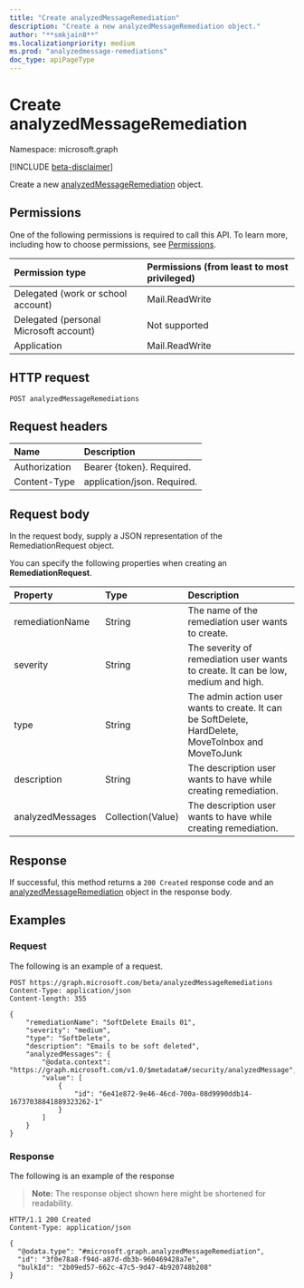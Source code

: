 ```yaml
---
title: "Create analyzedMessageRemediation"
description: "Create a new analyzedMessageRemediation object."
author: "**smkjain8**"
ms.localizationpriority: medium
ms.prod: "analyzedmessage-remediations"
doc_type: apiPageType
---
```


# Create analyzedMessageRemediation
Namespace: microsoft.graph

[!INCLUDE [beta-disclaimer](../../includes/beta-disclaimer.md)]

Create a new [analyzedMessageRemediation](../resources/analyzedmessageremediation.md) object.

## Permissions
One of the following permissions is required to call this API. To learn more, including how to choose permissions, see [Permissions](/graph/permissions-reference).

|Permission type|Permissions (from least to most privileged)|
|:---|:---|
|Delegated (work or school account)|Mail.ReadWrite|
|Delegated (personal Microsoft account)|Not supported|
|Application|Mail.ReadWrite	|

## HTTP request

<!-- {
  "blockType": "ignored"
}
-->
``` http
POST analyzedMessageRemediations
```

## Request headers
|Name|Description|
|:---|:---|
|Authorization|Bearer {token}. Required.|
|Content-Type|application/json. Required.|

## Request body
In the request body, supply a JSON representation of the RemediationRequest object.

You can specify the following properties when creating an **RemediationRequest**.

|Property|Type|Description|
|:---|:---|:---|
|remediationName|String|The name of the remediation user wants to create.|
|severity|String|The severity of remediation user wants to create. It can be low, medium and high.|
|type|String|The admin action user wants to create. It can be SoftDelete, HardDelete, MoveToInbox and MoveToJunk|
|description|String|The description user wants to have while creating remediation.|
|analyzedMessages|Collection(Value)|The description user wants to have while creating remediation.|



## Response

If successful, this method returns a `200 Created` response code and an [analyzedMessageRemediation](../resources/analyzedmessageremediation.md) object in the response body.

## Examples

### Request
The following is an example of a request.
<!-- {
  "blockType": "request",
  "name": "create_analyzedmessageremediation_from_analyzedmessageremediations"
}
-->
``` http
POST https://graph.microsoft.com/beta/analyzedMessageRemediations
Content-Type: application/json
Content-length: 355

{
	"remediationName": "SoftDelete Emails 01",
	"severity": "medium",
	"type": "SoftDelete",
	"description": "Emails to be soft deleted",
	"analyzedMessages": {
		"@odata.context": "https://graph.microsoft.com/v1.0/$metadata#/security/analyzedMessage",
		"value": [
			{
				"id": "6e41e872-9e46-46cd-700a-08d9990ddb14-16737038841889323262-1"
			}
		]
	}
}
```


### Response
The following is an example of the response
>**Note:** The response object shown here might be shortened for readability.
<!-- {
  "blockType": "response",
  "truncated": true,
  "@odata.type": "microsoft.graph.analyzedMessageRemediation"
}
-->
``` http
HTTP/1.1 200 Created
Content-Type: application/json

{
  "@odata.type": "#microsoft.graph.analyzedMessageRemediation",
  "id": "3f0e78a8-f94d-a87d-db3b-960469428a7e",
  "bulkId": "2b09ed57-662c-47c5-9d47-4b920748b208"
}
```

